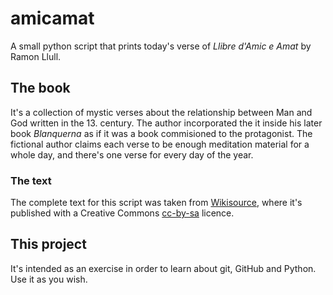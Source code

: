 # amicamat
A small python script that prints today's verse of _Llibre d'Amic e Amat_ by Ramon Llull.

## The book
It's a collection of mystic verses about the relationship between Man and God written in the 13. century.
The author incorporated the it inside his later book _Blanquerna_ as if it was a book commisioned to the protagonist.
The fictional author claims each verse to be enough meditation material for a whole day, and there's one verse for every day of the year.

### The text
The complete text for this script was taken from [Wikisource](https://ca.wikisource.org/wiki/Llibre_d'Amic_e_Amat), where it's published with a Creative Commons [cc-by-sa](https://creativecommons.org/licenses/by-sa/3.0/deed.en) licence.

## This project
It's intended as an exercise in order to learn about git, GitHub and Python. Use it as you wish.
